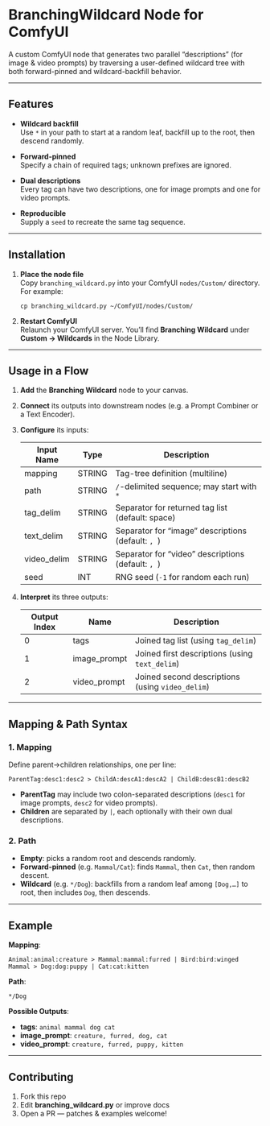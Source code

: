 # BranchingWildcard Node for ComfyUI

A custom ComfyUI node that generates two parallel “descriptions” (for image & video prompts) by traversing a user-defined wildcard tree with both forward-pinned and wildcard-backfill behavior.

---

## Features

- **Wildcard backfill**  
  Use `*` in your path to start at a random leaf, backfill up to the root, then descend randomly.

- **Forward-pinned**  
  Specify a chain of required tags; unknown prefixes are ignored.

- **Dual descriptions**  
  Every tag can have two descriptions, one for image prompts and one for video prompts.

- **Reproducible**  
  Supply a `seed` to recreate the same tag sequence.

---

## Installation

1. **Place the node file**  
   Copy `branching_wildcard.py` into your ComfyUI `nodes/Custom/` directory. For example:

       cp branching_wildcard.py ~/ComfyUI/nodes/Custom/

2. **Restart ComfyUI**  
   Relaunch your ComfyUI server. You’ll find **Branching Wildcard** under **Custom → Wildcards** in the Node Library.

---

## Usage in a Flow

1. **Add** the **Branching Wildcard** node to your canvas.  
2. **Connect** its outputs into downstream nodes (e.g. a Prompt Combiner or a Text Encoder).  
3. **Configure** its inputs:

   | Input Name   | Type    | Description                                        |
   |--------------|---------|----------------------------------------------------|
   | mapping      | STRING  | Tag-tree definition (multiline)                    |
   | path         | STRING  | `/`-delimited sequence; may start with `*`         |
   | tag_delim    | STRING  | Separator for returned tag list (default: space)   |
   | text_delim   | STRING  | Separator for “image” descriptions (default: `, `) |
   | video_delim  | STRING  | Separator for “video” descriptions (default: `, `) |
   | seed         | INT     | RNG seed (`-1` for random each run)                |

4. **Interpret** its three outputs:

   | Output Index | Name           | Description                                       |
   |--------------|----------------|---------------------------------------------------|
   | 0            | tags           | Joined tag list (using `tag_delim`)               |
   | 1            | image_prompt   | Joined first descriptions (using `text_delim`)    |
   | 2            | video_prompt   | Joined second descriptions (using `video_delim`)  |

---

## Mapping & Path Syntax

### 1. Mapping

Define parent→children relationships, one per line:

    ParentTag:desc1:desc2 > ChildA:descA1:descA2 | ChildB:descB1:descB2

- **ParentTag** may include two colon-separated descriptions (`desc1` for image prompts, `desc2` for video prompts).  
- **Children** are separated by `|`, each optionally with their own dual descriptions.

### 2. Path

- **Empty**: picks a random root and descends randomly.  
- **Forward-pinned** (e.g. `Mammal/Cat`): finds `Mammal`, then `Cat`, then random descent.  
- **Wildcard** (e.g. `*/Dog`): backfills from a random leaf among `[Dog,…]` to root, then includes `Dog`, then descends.

---

## Example

**Mapping**:

    Animal:animal:creature > Mammal:mammal:furred | Bird:bird:winged
    Mammal > Dog:dog:puppy | Cat:cat:kitten

**Path**:

    */Dog

**Possible Outputs**:

- **tags**: `animal mammal dog cat`  
- **image_prompt**: `creature, furred, dog, cat`  
- **video_prompt**: `creature, furred, puppy, kitten`

---

## Contributing

1. Fork this repo  
2. Edit **branching_wildcard.py** or improve docs  
3. Open a PR — patches & examples welcome!
